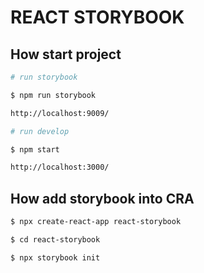 #  REACT STORYBOOK


## How start project

```bash
# run storybook

$ npm run storybook

http://localhost:9009/

# run develop

$ npm start

http://localhost:3000/
```

## How add storybook into CRA

```bash
$ npx create-react-app react-storybook

$ cd react-storybook

$ npx storybook init
```